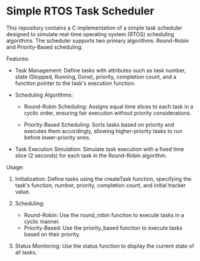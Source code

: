 # Simple RTOS Task Scheduler

This repository contains a C implementation of a simple task scheduler designed to simulate real-time operating system (RTOS) scheduling algorithms. The scheduler supports two primary algorithms: Round-Robin and Priority-Based scheduling.

Features:

- Task Management: Define tasks with attributes such as task number, state (Stopped, Running, Done), priority, completion count, and a function pointer to the task's execution function.

- Scheduling Algorithms:

  - Round-Robin Scheduling: Assigns equal time slices to each task in a cyclic order, ensuring fair execution without priority considerations. 
  
  - Priority-Based Scheduling: Sorts tasks based on priority and executes them accordingly, allowing higher-priority tasks to run before lower-priority ones.
- Task Execution Simulation: Simulate task execution with a fixed time slice (2 seconds) for each task in the Round-Robin algorithm.

Usage:

1. Initialization: Define tasks using the createTask function, specifying the task's function, number, priority, completion count, and initial tracker value.

2. Scheduling:

    -  Round-Robin: Use the round_robin function to execute tasks in a cyclic manner.
    -  Priority-Based: Use the priority_based function to execute tasks based on their priority.
3. Status Monitoring: Use the status function to display the current state of all tasks.
